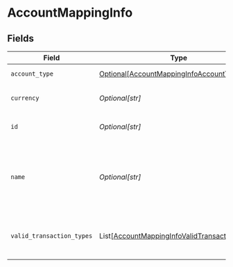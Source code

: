 # AccountMappingInfo


## Fields

| Field                                                                                                           | Type                                                                                                            | Required                                                                                                        | Description                                                                                                     | Example                                                                                                         |
| --------------------------------------------------------------------------------------------------------------- | --------------------------------------------------------------------------------------------------------------- | --------------------------------------------------------------------------------------------------------------- | --------------------------------------------------------------------------------------------------------------- | --------------------------------------------------------------------------------------------------------------- |
| `account_type`                                                                                                  | [Optional[AccountMappingInfoAccountType]](../../models/shared/accountmappinginfoaccounttype.md)                 | :heavy_minus_sign:                                                                                              | Type of the account.                                                                                            | Expense                                                                                                         |
| `currency`                                                                                                      | *Optional[str]*                                                                                                 | :heavy_minus_sign:                                                                                              | Currency of the account.                                                                                        | GBP                                                                                                             |
| `id`                                                                                                            | *Optional[str]*                                                                                                 | :heavy_minus_sign:                                                                                              | Unique identifier of account.                                                                                   | 6                                                                                                               |
| `name`                                                                                                          | *Optional[str]*                                                                                                 | :heavy_minus_sign:                                                                                              | Name of the account as it appears in the companies accounting software.                                         | Purchases                                                                                                       |
| `valid_transaction_types`                                                                                       | List[[AccountMappingInfoValidTransactionTypes](../../models/shared/accountmappinginfovalidtransactiontypes.md)] | :heavy_minus_sign:                                                                                              | Supported transaction types for the account.                                                                    | Payment                                                                                                         |